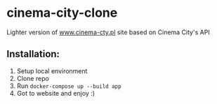 # cinema-city-clone
Lighter version of www.cinema-cty.pl site based on Cinema City's API

Installation:
------------
1. Setup local environment
2. Clone repo
3. Run ``docker-compose up --build app``
4. Got to website and enjoy :)

